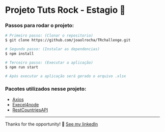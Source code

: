 # Projeto Tuts Rock - Estagio  🚀

### Passos para rodar o projeto: 


```bash
# Primeiro passo: (Clonar o repositorio)
$ git clone https://github.com/joaolrocha/TRchallenge.git

# Segundo passo: (Instalar as dependencias)
$ npm install

# Terceiro passo: (Executar a aplicação)
$ npm run start

# Após executar a aplicação será gerado o arquivo .xlsx
```

### Pacotes utilizados nesse projeto:

- [Axios](https://axios-http.com/docs/intro)
- [Execel4node](https://www.npmjs.com/package/excel4node)
- [RestCountriesAPI](https://restcountries.com/)

---

Thanks for the opportunity! 💜 [See my linkedIn](https://www.linkedin.com/in/joaolrocha07/)
